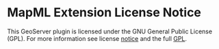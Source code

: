 MapML Extension License Notice
==============================

This GeoServer plugin is licensed under the GNU General Public License (GPL). For more information see license [notice](licenses/NOTICE.md) and the full [GPL](licenses/GPL.html).
